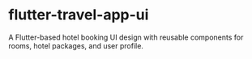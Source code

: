 # flutter-travel-app-ui
A Flutter-based hotel booking UI design with reusable components for rooms, hotel packages, and user profile.
